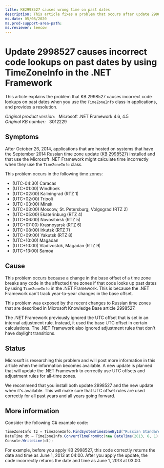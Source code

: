 ```yaml
---
title: KB2998527 causes wrong time on past dates
description: This article fixes a problem that occurs after update 2998527 is installed that causes incorrect code lookups on past dates by using TimeZoneInfo in the .NET Framework.
ms.date: 05/08/2020
ms.prod-support-area-path:
ms.reviewer: leecow
---
```

# Update 2998527 causes incorrect code lookups on past dates by using TimeZoneInfo in the .NET Framework

This article explains the problem that KB 2998527 causes incorrect code lookups on past dates when you use the `TimeZoneInfo` class in applications, and provides a resolution.

_Original product version:_ &nbsp; Microsoft .NET Framework 4.6, 4.5  
_Original KB number:_ &nbsp; 3012229

## Symptoms

After October 26, 2014, applications that are hosted on systems that have the September 2014 Russian time zone update ([KB 2998527](https://support.microsoft.com/help/2998527)) installed and that use the Microsoft .NET Framework might calculate time incorrectly when they use the `TimeZoneInfo` class.

This problem occurs in the following time zones:

- (UTC-04:30) Caracas
- (UTC+01:00) Windhoek
- (UTC+02:00) Kaliningrad (RTZ 1)
- (UTC+02:00) Tripoli
- (UTC+03:00) Minsk
- (UTC+03:00) Moscow, St. Petersburg, Volgograd (RTZ 2)
- (UTC+05:00) Ekaterinburg (RTZ 4)
- (UTC+06:00) Novosibirsk (RTZ 5)
- (UTC+07:00) Krasnoyarsk (RTZ 6)
- (UTC+08:00) Irkutsk (RTZ 7)
- (UTC+09:00) Yakutsk (RTZ 8)
- (UTC+10:00) Magadan
- (UTC+10:00) Vladivostok, Magadan (RTZ 9)
- (UTC+13:00) Samoa

## Cause

This problem occurs because a change in the base offset of a time zone breaks any code in the affected time zones if that code looks up past dates by using `TimeZoneInfo` in the .NET Framework. This is because the .NET Framework can't track year-to-year changes in the base offset.

This problem was exposed by the recent changes to Russian time zones that are described in Microsoft Knowledge Base article 2998527.

The .NET Framework previously ignored the UTC offset that is set in an internal adjustment rule. Instead, it used the base UTC offset in certain calculations. The .NET Framework also ignored adjustment rules that don't have daylight transitions.

## Status

Microsoft is researching this problem and will post more information in this article when the information becomes available. A new update is planned that will update the .NET Framework to correctly use UTC offsets and adjustment rules for all-time zones.

We recommend that you install both update 2998527 and the new update when it's available. This will make sure that UTC offset rules are used correctly for all past years and all years going forward.

## More information

Consider the following C# example code:

```csharp
TimeZoneInfo tz = TimeZoneInfo.FindSystemTimeZoneById("Russian Standard Time");
DateTime dt = TimeZoneInfo.ConvertTimeFromUtc(new DateTime(2013, 6, 1), tz);
Console.WriteLine(dt);
```

For example, before you apply KB 2998527, this code correctly returns the date and time as June 1, 2013 at 04:00. After you apply the update, the code incorrectly returns the date and time as June 1, 2013 at 03:00.
